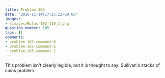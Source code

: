 ```yaml
---
title: Problem 105
date: '2016-11-14T17:25:22-08:00'
images:
- /images/Rufus-103-110_1.png
question_number: 105
tags: []
comments:
- problem-105-comment-0
- problem-105-comment-1
- problem-105-comment-2
---
```

This problem isn't clearly legible, but it is thought to say: Sullivan's
stacks of coins problem

